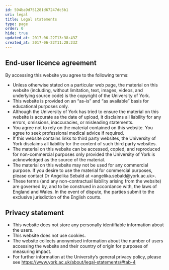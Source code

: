 ```yaml
---
id: 594ba9d751281d67247dc5b1
uri: legal
title: Legal statements
type: page
order: 0
hide: true
updated_at: 2017-06-22T13:38:43Z
created_at: 2017-06-22T11:28:23Z
---
```


<h2>End-user licence agreement</h2>
<p>By accessing this website you agree to the following terms:</p>
<ul>
    <li>Unless otherwise stated on a particular web page, the material
        on this website (including, without limitation, text,
        images, videos, and underlying source code) is the copyright
        of the University of York.</li>
    <li>This website is provided on an “as-is” and “as available”
        basis for educational purposes only.</li>
    <li>Although the University of York has tried to ensure the material
        on this website is accurate as the date of upload, it
        disclaims all liability for any errors, omissions, inaccuracies,
        or misleading statements.</li>
    <li>You agree not to rely on the material contained on this website.
        You agree to seek professional medical advice if required.</li>
    <li>If this website contains links to third party websites, the
        University of York disclaims all liability for the content
        of such third party websites.</li>
    <li>The material on this website can be accessed, copied, and
        reproduced for non-commercial purposes only provided
        the University of York is acknowledged as the source
        of the material.</li>
    <li>The material on this website may not be used for any commercial
        purpose. If you desire to use the material for commercial
        purposes, please contact Dr Angelika Sebald at &lt;angelika.sebald@york.ac.uk&gt;.</li>
    <li>These terms (and any non-contractual liability arising from
        the website) are governed by, and to be construed in
        accordance with, the laws of England and Wales. In the
        event of dispute, the parties submit to the exclusive
        jurisdiction of the English courts.</li>
</ul>
<h2>Privacy statement</h2>
<ul>
    <li>This website does not store any personally identifiable information
        about the users.</li>
    <li>This website does not use cookies.</li>
    <li>The website collects anonymised information about the number
        of users accessing the website and their country of origin
        for purposes of measuring impact.</li>
    <li>For further information at the University’s general privacy
        policy, please see <a href="https://www.york.ac.uk/about/legal-statements/#tab-4">https://www.york.ac.uk/about/legal-statements/#tab-4</a></li>
</ul>
